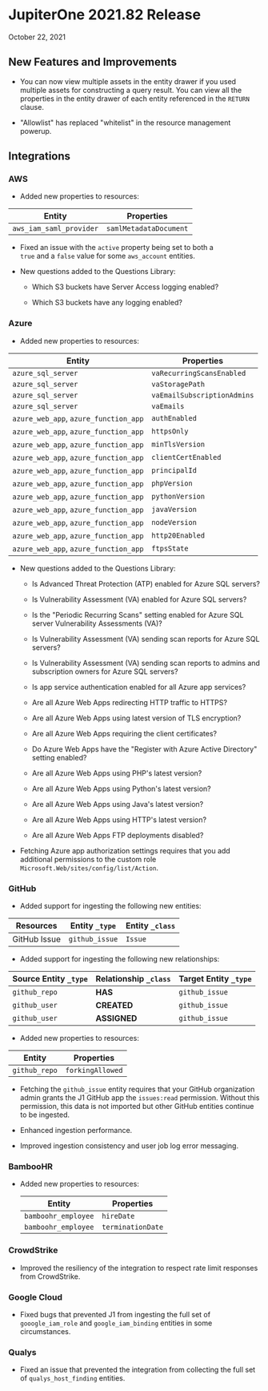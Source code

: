 
# JupiterOne 2021.82 Release

October 22, 2021

## New Features and Improvements

- You can now view multiple assets in the entity drawer if you used multiple 
  assets for constructing a query result. You can view all the properties in the
  entity drawer of each entity referenced in the `RETURN` clause.
  
- "Allowlist" has replaced "whitelist" in the resource management powerup.

## Integrations

### AWS

- Added new properties to resources:

| Entity                                | Properties                  |
| ------------------------------------- | --------------------------- |
| `aws_iam_saml_provider`                    | `samlMetadataDocument`   |

- Fixed an issue with the  `active`  property being set to both a  
  `true`  and  a `false`  value for some  `aws_account`  entities.
  
- New questions added to the Questions Library:

  - Which S3 buckets have Server Access logging enabled?

  - Which S3 buckets have any logging enabled?

### Azure

- Added new properties to resources:

| Entity                                | Properties                  |
| ------------------------------------- | --------------------------- |
| `azure_sql_server`                    | `vaRecurringScansEnabled`   |
| `azure_sql_server`                    | `vaStoragePath`             |
| `azure_sql_server`                    | `vaEmailSubscriptionAdmins` |
| `azure_sql_server`                    | `vaEmails`                  |
| `azure_web_app`, `azure_function_app` | `authEnabled`               |
| `azure_web_app`, `azure_function_app` | `httpsOnly`                 |
| `azure_web_app`, `azure_function_app` | `minTlsVersion`             |
| `azure_web_app`, `azure_function_app` | `clientCertEnabled`         |
| `azure_web_app`, `azure_function_app` | `principalId`               |
| `azure_web_app`, `azure_function_app` | `phpVersion`                |
| `azure_web_app`, `azure_function_app` | `pythonVersion`             |
| `azure_web_app`, `azure_function_app` | `javaVersion`               |
| `azure_web_app`, `azure_function_app` | `nodeVersion`               |
| `azure_web_app`, `azure_function_app` | `http20Enabled`             |
| `azure_web_app`, `azure_function_app` | `ftpsState`                 |

- New questions added to the Questions Library:
  
  - Is Advanced Threat Protection (ATP) enabled for Azure SQL servers?
  
  - Is Vulnerability Assessment (VA) enabled for Azure SQL servers?
  
  - Is the "Periodic Recurring Scans" setting enabled for Azure SQL 
    server Vulnerability Assessments (VA)?
    
  - Is Vulnerability Assessment (VA) sending scan reports for 
    Azure SQL servers?
    
  - Is Vulnerability Assessment (VA) sending scan reports to admins and 
    subscription owners for Azure SQL servers?
    
  - Is app service authentication enabled for all Azure app services?
  
  - Are all Azure Web Apps redirecting HTTP traffic to HTTPS?
  
  - Are all Azure Web Apps using latest version of TLS encryption?

  - Are all Azure Web Apps requiring the client certificates?
  
  - Do Azure Web Apps have the "Register with Azure Active Directory" 
    setting enabled?
    
  - Are all Azure Web Apps using PHP's latest version?
  
  - Are all Azure Web Apps using Python's latest version?
  
  - Are all Azure Web Apps using Java's latest version?
  
  - Are all Azure Web Apps using HTTP's latest version?
  
  - Are all Azure Web Apps FTP deployments disabled?
  
- Fetching Azure app authorization settings requires that you add additional 
  permissions to the custom role `Microsoft.Web/sites/config/list/Action`.

### GitHub

- Added support for ingesting the following new entities:

| Resources    | Entity `_type` | Entity `_class` |
| ------------ | -------------- | --------------- |
| GitHub Issue | `github_issue` | `Issue`         |

- Added support for ingesting the following new relationships:

| Source Entity `_type` | Relationship `_class` | Target Entity `_type` |
| --------------------- | --------------------- | --------------------- |
| `github_repo`         | **HAS**               | `github_issue`        |
| `github_user`         | **CREATED**           | `github_issue`        |
| `github_user`         | **ASSIGNED**          | `github_issue`        |

- Added new properties to resources:

| Entity                                | Properties                  |
| ------------------------------------- | --------------------------- |
| `github_repo`                         | `forkingAllowed`            |

- Fetching the `github_issue` entity requires that your GitHub organization 
  admin grants the J1 GitHub app the `issues:read` permission. Without this
  permission, this data is not imported but other GitHub entities continue 
  to be ingested.
  
- Enhanced ingestion performance.
  
- Improved ingestion consistency and user job log error messaging.

### BambooHR

- Added new properties to resources:

  | Entity              | Properties        |
  | ------------------- | ----------------- |
  | `bamboohr_employee` | `hireDate`        |
  | `bamboohr_employee` | `terminationDate` |

### CrowdStrike

- Improved the resiliency of the integration to respect rate limit responses 
  from CrowdStrike.

### Google Cloud

- Fixed bugs that prevented J1 from ingesting the full set of `gooogle_iam_role` and `google_iam_binding` entities in some circumstances.

### Qualys

- Fixed an issue that prevented the integration from collecting the full set of 
  `qualys_host_finding` entities.
